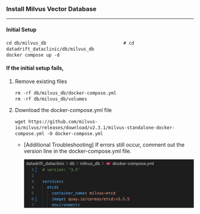 ### Install Milvus Vector Database
---
#### Initial Setup
    cd db/milvus_db                             # cd datadrift_dataclinic/db/milvus_db
    docker compose up -d


#### If the initial setup fails, 

1. Remove existing files
    ```
    rm -rf db/milvus_db/docker-compose.yml
    rm -rf db/milvus_db/volumes
    ```

2. Download the docker-compose.yml file
    ```
    wget https://github.com/milvus-io/milvus/releases/download/v2.3.1/milvus-standalone-docker-compose.yml -O docker-compose.yml
    ```
    - [Additional Troubleshooting] If errors still occur, comment out the version line in the docker-compose.yml file.
        
        ![example-fix_milvus_yaml](fix_milvus_yaml.png)